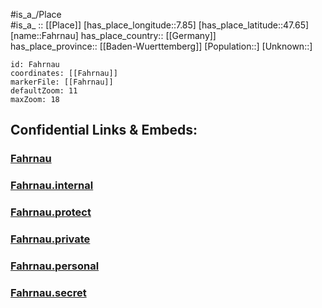 ﻿---
location: [47.65,7.85] 
mapzoom: [7,12] 
mapmarker: city 
type: City
tags:
- geo/City


SpocWebEntityId: 30114
isDeleted: false
confidential: public

---
#is_a_/Place  
#is_a_ :: [[Place]] 
[has_place_longitude::7.85] 
[has_place_latitude::47.65] 
[name::Fahrnau] 
has_place_country:: [[Germany]]  
has_place_province:: [[Baden-Wuerttemberg]] 
[Population::] 
[Unknown::] 


```leaflet
id: Fahrnau
coordinates: [[Fahrnau]] 
markerFile: [[Fahrnau]] 
defaultZoom: 11 
maxZoom: 18
```


## Confidential Links & Embeds: 

### [Fahrnau](/_public/Earth/Continent/Europe/Europe~Central/Germany/Germany~West/Baden-Wuerttemberg/counties~BW/Lörrach/cities~Lörrach/Schopfheim/City/Fahrnau.md) 

### [Fahrnau.internal](/_internal/Earth/Continent/Europe/Europe~Central/Germany/Germany~West/Baden-Wuerttemberg/counties~BW/Lörrach/cities~Lörrach/Schopfheim/City/Fahrnau.internal.md) 

### [Fahrnau.protect](/_protect/Earth/Continent/Europe/Europe~Central/Germany/Germany~West/Baden-Wuerttemberg/counties~BW/Lörrach/cities~Lörrach/Schopfheim/City/Fahrnau.protect.md) 

### [Fahrnau.private](/_private/Earth/Continent/Europe/Europe~Central/Germany/Germany~West/Baden-Wuerttemberg/counties~BW/Lörrach/cities~Lörrach/Schopfheim/City/Fahrnau.private.md) 

### [Fahrnau.personal](/_personal/Earth/Continent/Europe/Europe~Central/Germany/Germany~West/Baden-Wuerttemberg/counties~BW/Lörrach/cities~Lörrach/Schopfheim/City/Fahrnau.personal.md) 

### [Fahrnau.secret](/_secret/Earth/Continent/Europe/Europe~Central/Germany/Germany~West/Baden-Wuerttemberg/counties~BW/Lörrach/cities~Lörrach/Schopfheim/City/Fahrnau.secret.md) 
